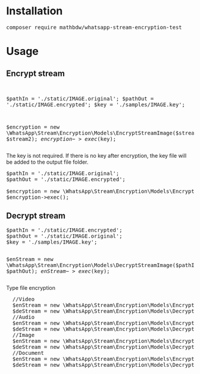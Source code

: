<h1>Installation</h1>

<pre>composer require mathbdw/whatsapp-stream-encryption-test</pre>

<h1>Usage</h1>
<h2>Encrypt stream</h2>
<pre>
  
$pathIn = './static/IMAGE.original';
$pathOut = './static/IMAGE.encrypted';
$key = './samples/IMAGE.key';

$encryption = new \WhatsApp\Stream\Encryption\Models\EncryptStreamImage($stream1, $stream2);
$encryption->exec($key);
</pre>

The key is not required. If there is no key after encryption, the key file will be added to the output file folder.
<pre>
$pathIn = './static/IMAGE.original';
$pathOut = './static/IMAGE.encrypted';

$encryption = new \WhatsApp\Stream\Encryption\Models\EncryptStreamImage($pathIn, $pathOut);
$encryption->exec();
</pre>


<h2>Decrypt stream</h2>
<pre>
$pathIn = './static/IMAGE.encrypted';
$pathOut = './static/IMAGE.original';
$key = './samples/IMAGE.key';

$enStream = new \WhatsApp\Stream\Encryption\Models\DecryptStreamImage($pathIn, $pathOut);
$enStream->exec($key);
</pre>

Type file encryption
<pre>
  //Video
  $enStream = new \WhatsApp\Stream\Encryption\Models\EncryptStreamVideo($pathIn, $pathOut);
  $deStream = new \WhatsApp\Stream\Encryption\Models\DecryptStreamVideo($pathIn, $pathOut);
  //Audio
  $enStream = new \WhatsApp\Stream\Encryption\Models\EncryptStreamAudio($pathIn, $pathOut);
  $deStream = new \WhatsApp\Stream\Encryption\Models\DecryptStreamAudio($pathIn, $pathOut);
  //Image
  $enStream = new \WhatsApp\Stream\Encryption\Models\EncryptStreamImage($pathIn, $pathOut);
  $deStream = new \WhatsApp\Stream\Encryption\Models\DecryptStreamImage($pathIn, $pathOut);
  //Document
  $enStream = new \WhatsApp\Stream\Encryption\Models\EncryptStreamDocument($pathIn, $pathOut);
  $deStream = new \WhatsApp\Stream\Encryption\Models\DecryptStreamDocument($pathIn, $pathOut);
</pre>
